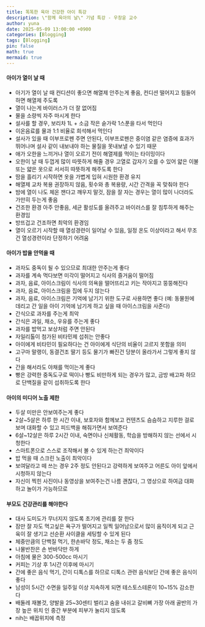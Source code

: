 ```yaml
---
title: 똑똑한 육아 건강한 아이 특강
description: \"함께 육아의 날\" 기념 특강 - 우창윤 교수
author: yuna
date: 2025-05-09 13:00:00 +0900
categories: [Blogging]
tags: [Blogging]
pin: false
math: true
mermaid: true
---
```


#### 아이가 열이 날 때
- 아기가 열이 날 때 컨디션이 좋으면 해열제 안주는게 좋음, 컨디션 떨어지고 힘들어하면 해열제 주도록
- 열이 나는게 바이러스가 더 잘 없어짐
- 물을 소량씩 자주 마시게 한다
- 설사를 할 경우, 보리차 1L + 소금 작은 숟가락 1스푼을 타서 먹인다
- 이온음료를 물과 1:1 비율로 희석해서 먹인다
- 설사가 있을 때 이부프로펜 주면 안된다, 이부프로펜은 중이염 같은 염증에 효과가 뛰어나며 설사 같이 내보내야 하는 물질을 못내보낼 수 있기 때문
- 애가 오한을 느끼거나 열이 오르기 전이 해열제를 먹이는 타이밍이다
- 오한이 날 때 두껍게 많이 따뜻하게 해줄 경우 고열로 갑자기 오를 수 있어 얇은 이불 또는 얇은 옷으로 서서히 따뜻하게 해주도록 한다
- 땀을 흘리기 시작하면 옷을 가볍게 입혀 시원한 환경 유지
- 해열제 교차 복용 권장하지 않음, 횟수와 총 복용량, 시간 간격을 꼭 맞춰야 한다
- 밤에 열이 나도 체온 잰다고 깨우지 말것, 잠을 잘 자는 경우는 열이 많이 나더라도 가만히 두는게 좋음
- 건조한 환경 아주 안좋음, 세균 활성도를 올려주고 바이러스를 잘 침투하게 해주는 환경임
- 방뜨겁고 건조하면 최악의 환경임
- 열이 오르기 시작할 때 열성경련이 일어날 수 있음, 일정 온도 이상이라고 해서 무조건 열성경련이라 단정하기 어려움

#### 아이가 밥을 안먹을 때
- 과자도 중독이 될 수 있으므로 최대한 안주는게 좋다
- 과자를 계속 먹다보면 미각이 떨어지고 식사의 즐거움이 떨어짐
- 과자, 음료, 아이스크림이 식사의 의욕을 떨어뜨리고 키는 작아지고 뚱뚱해진다
- 과자, 음료, 아이스크림을 집에 두지 않는다
- 과자, 음료, 아이스크림은 기억에 남기기 위한 도구로 사용하면 좋다 (예: 동물원에 데리고 간 일을 아이 기억에 남기게 하고 싶을 때 아이스크림을 사준다)
- 간식으로 과자를 주는게 최악
- 간식은 과일, 채소, 우유를 주는게 좋다
- 과자를 밥먹고 보상처럼 주면 안된다
- 자일리톨이 첨가된 비타민제 섭취는 안좋다
- 아이에게 비타민이 필요하다는 건 아이에게 식단의 비율이 고르지 못함을 의미
- 고구마 말랭이, 동결건조 딸기 등도 물기가 빠진건 당분이 올라가서 그렇게 좋지 않다
- 간을 해서라도 야채를 먹이는게 좋다
- 빵은 강력한 중독도구로 떡이나 빵도 비만하게 되는 경우가 많고, 금방 배고파 하므로 단백질을 같이 섭취하도록 한다

#### 아이의 미디어 노출 제한
- 두살 미만은 안보여주는게 좋다
- 2살~5살은 하루 한 시간 이내, 보호자와 함께보고 컨텐츠도 슴슴하고 지루한 걸로 보며 대화할 수 있고 피드백을 해줘가면서 보여준다
- 6살~12살은 하루 2시간 이내, 숙면이나 신체활동, 학습을 방해하지 않는 선에서 시청한다
- 스마트폰으로 스스로 조작해서 볼 수 있게 하는건 최악이다
- 밥 먹을 때 스크린 노출이 최악이다
- 보여달라고 떼 쓰는 경우 2주 정도 안된다고 강력하게 보여주고 어른도 아이 앞에서 시청하지 않는다
- 자신이 찍힌 사진이나 동영상을 보여주는건 나름 괜찮다, 그 영상으로 하여금 대화하고 놀이가 가능하므로

#### 부모도 건강관리를 해야한다
- 대사 도미도가 무너지지 않도록 초기에 관리를 잘 한다
- 잠만 잘 자도 먹고싶은 욕구가 떨어지고 일찍 일어남으로서 많이 움직이게 되고 근육이 잘 생기고 선순환 사이클을 세팅할 수 있게 된다
- 체중만큼의 단백질 먹기, 한손바닥 정도, 채소는 두 줌 정도
- 나물반찬은 손 반바닥만 하게
- 아침에 물은 300-500cc 마시기
- 커피는 기상 후 1시간 이후에 마시기
- 간에 좋은 음식 먹기, 간이 디톡스를 하므로 디톡스 관련 음식보단 간에 좋은 음식이 좋다
- 남성이 5시간 수면을 일주일 이상 지속하게 되면 테스토스테론이 10~15% 감소한다
- 배둘레 재볼것, 양발을 25~30센티 벌리고 숨을 내쉬고 갈비뼈 가장 아래 골반의 가장 높은 위치 인 중간 부분에 피부가 눌리지 않도록
- nih는 배꼽위치에 측정